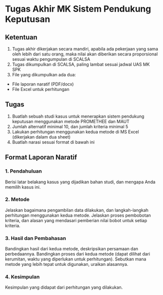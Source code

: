 # Tugas Akhir MK Sistem Pendukung Keputusan

## Ketentuan
1. Tugas akhir dikerjakan secara mandiri, apabila ada pekerjaan yang sama oleh lebih dari satu orang, maka nilai akan diberikan secara proporsional sesuai waktu pengumpulan di SCALSA
2. Tugas dikumpulkan di SCALSA, paling lambat sesuai jadwal UAS MK SPK
3. File yang dikumpulkan ada dua:
  - File laporan naratif (PDF/docx)
  - File Excel untuk perhitungan

## Tugas
1. Buatlah sebuah studi kasus untuk menerapkan sistem pendukung keputusan menggunakan metode PROMETHEE dan MAUT
2. Jumlah alternatif minimal 10, dan jumlah kriteria minimal 5
3. Lakukan perhitungan menggunakan kedua metode di MS Excel (dikerjakan dalam dua sheet)
4. Buatlah narasi sesuai format di bawah ini

## Format Laporan Naratif

### 1. Pendahuluan
Berisi latar belakang kasus yang dijadikan bahan studi, dan mengapa Anda memilih kasus ini.

### 2. Metode
Jelaskan bagaimana pengambilan data dilakukan, dan langkah-langkah perhitungan menggunakan kedua metode. Jelaskan proses pembobotan kriteria, dan alasan yang mendasari pemberian nilai bobot untuk setiap kriteria.

### 3. Hasil dan Pembahasan
Bandingkan hasil dari kedua metode, deskripsikan persamaan dan perbedaannya. Bandingkan proses dari kedua metode (dapat dilihat dari kerumitan, waktu yang diperlukan untuk perhitungan). Sebutkan mana metode yang lebih tepat untuk digunakan, uraikan alasannya.

### 4. Kesimpulan
Kesimpulan yang didapat dari perhitungan yang dilakukan.